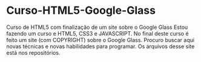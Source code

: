 # Curso-HTML5-Google-Glass
Curso de HTML5 com finalização de um site sobre o Google Glass
Estou fazendo um curso e HTML5, CSS3 e JAVASCRIPT.
No final deste curso é feito um site (com COPYRIGHT) sobre o Google Glass.
Procuro buscar aqui novas técnicas e novas habilidades para programar.
Os arquivos desse site está nos repositórios.
